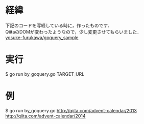 # 経緯  
下記のコードを写経している時に，作ったものです．  
QiitaのDOMが変わったようなので，少し変更させてもらいました．  
<a href="https://github.com/yosuke-furukawa/goquery_sample" target="_blank">yosuke-furukawa/goquery_sample</a>

# 実行  
$ go run by_goquery.go TARGET_URL  

# 例  
$ go run by_goquery.go http://qiita.com/advent-calendar/2013 http://qiita.com/advent-calendar/2014  
